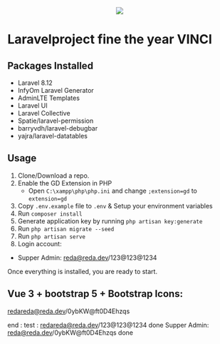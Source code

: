 <p align="center"><img src="https://laravel.com/assets/img/components/logo-laravel.svg"></p>

# Laravelproject fine the year VINCI

## Packages Installed

-   Laravel 8.12
-   InfyOm Laravel Generator
-   AdminLTE Templates
-   Laravel UI
-   Laravel Collective
-   Spatie/laravel-permission
-   barryvdh/laravel-debugbar
-   yajra/laravel-datatables

## Usage

1. Clone/Download a repo.
1. Enable the GD Extension in PHP
    - Open `C:\xampp\php\php.ini` and change `;extension=gd` to `extension=gd`
1. Copy `.env.example` file to `.env` & Setup your environment variables
1. Run `composer install`
1. Generate application key by running `php artisan key:generate`
1. Run `php artisan migrate --seed`
1. Run `php artisan serve`
1. Login account:

-   Supper Admin: reda@reda.dev/123@123@1234

Once everything is installed, you are ready to start.

## Vue 3 + bootstrap 5 + Bootstrap Icons:

redareda@reda.dev/0ybKW@ft0D4Ehzqs

end : test : redareda@reda.dev/123@123@1234 done
Supper Admin: reda@reda.dev/0ybKW@ft0D4Ehzqs done

